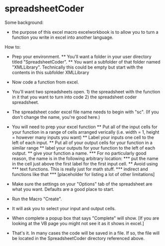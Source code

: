 # spreadsheetCoder

Some background:
* the purpose of this excel macro excelworkbook is to allow you to turn a function you write in excel into another language.

How to:
* Prep your environment.
** You'll want a folder in your user directory titled "SpreadsheetCoder". 
** You want a subfolder of that folder named "XMLLibrary". Technically this could be empty but start with the contents in this subfolder XMLLibrary

* Now code a function from excel.
* You'll want two spreadsheets open. 1) the spreadsheet with the function in it that you want to turn into code 2) the spreadsheet coder spreadsheet.
* The spreadsheet coder excel file name needs to begin with "sc". (If you don't change the name, you're good here.)
* You will need to prep your excel function
** Put all of the input cells for your function in a range of cells arranged verically (i.e. width = 1, height = however many inputs you want)
** Label your inputs one cell to the left of each input.
** Put all of your output cells for your function in a similar range
** label your outputs for your function to the left of each output.
** give your function a name. 
*** For no particularly good reason, the name is in the following arbitrary location: 
*** put the name in the cell just above the first label for the first input cell.
** Avoid using 
*** text functions. This is really just for math stuff. 
*** indirect and functions like that
*** [placeholder for listing a lot of other limitations]
* Make sure the settings on your "Options" tab of the spreadsheet are what you want. Defaults are a good place to start.
* Run the Macro "Create". 
* It will ask you to select your input and output cells.
* When complete a popup box that says "Complete" will show. [If you are looking at the VB page you might not see it as it shows in excel.]

* That's it. In many cases the code will be saved in a file. If so, the file will be located in the SpreadsheetCoder directory referenced above.
